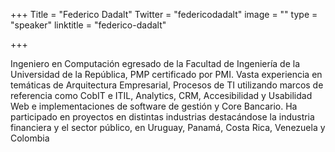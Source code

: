 +++
Title = "Federico Dadalt"
Twitter = "federicodadalt"
image = ""
type = "speaker"
linktitle = "federico-dadalt"

+++

Ingeniero en Computación egresado de la Facultad de Ingeniería de la Universidad de la República, PMP certificado por PMI. Vasta experiencia en temáticas de Arquitectura Empresarial, Procesos de TI utilizando marcos de referencia como CobIT e ITIL, Analytics, CRM, Accesibilidad y Usabilidad Web e implementaciones de software de gestión y Core Bancario. Ha participado en proyectos en distintas industrias destacándose la industria financiera y el sector público, en Uruguay, Panamá, Costa Rica, Venezuela y Colombia
